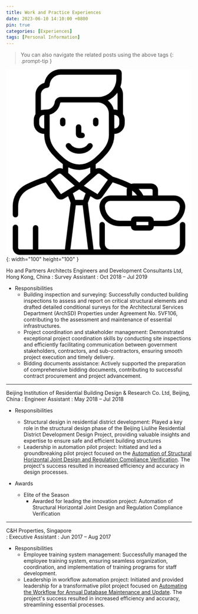 ```yaml
---
title: Work and Practice Experiences
date: 2023-06-10 14:10:00 +0800
pin: true
categories: [Experiences]
tags: [Personal Information]
---
```

> You can also navigate the related posts using the above tags
{: .prompt-tip }

![Desktop View](/images/working-man.png){: width="100" height="100" }

Ho and Partners Architects Engineers and Development Consultants Ltd, Hong Kong, China
: Survey Assistant
: Oct 2018 – Jul 2019

- Responsibilities
  + Building inspection and surveying: Successfully conducted building inspections to assess and report on critical structural elements and drafted detailed conditional surveys for the Architectural Services Department (ArchSD) Properties under Agreement No. 5VF106, contributing to the assessment and maintenance of essential infrastructures.
  + Project coordination and stakeholder management: Demonstrated exceptional project coordination skills by conducting site inspections and efficiently facilitating communication between government stakeholders, contractors, and sub-contractors, ensuring smooth project execution and timely delivery.
  + Bidding documents assistance: Actively supported the preparation of comprehensive bidding documents, contributing to successful contract procurement and project advancement.





--------------------------------

Beijing Institution of Residential Building Design & Research Co. Ltd, Beijing, China
: Engineer Assistant
: May 2018 – Jul 2018

- Responsibilities
  + Structural design in residential district development: Played a key role in the structural design phase of the Beijing Liulihe Residential District Development Design Project, providing valuable insights and expertise to ensure safe and efficient building structures
  + Leadership in automation pilot project: Initiated and led a groundbreaking pilot project focused on the [Automation of Structural Horizontal Joint Design and Regulation Compliance Verification](https://gilbert-yangye.github.io/posts/Leadership-and-Service-Experiences/#pilot-project-1-automation-of-structural-horizontal-joint-design-and-regulation-verification). The project's success resulted in increased efficiency and accuracy in design processes.

- Awards
  + Elite of the Season
    * Awarded for leading the innovation project: Automation of Structural Horizontal Joint Design and Regulation Compliance Verification

--------------------------------

C&H Properties, Singapore                                                                                        
: Executive Assistant
: Jun 2017 – Aug 2017

- Responsibilities
  + Employee training system management: Successfully managed the employee training system, ensuring seamless organization, coordination, and implementation of training programs for staff development.
  + Leadership in workflow automation project: Initiated and provided leadership for a transformative pilot project focused on [Automating the Workflow for Annual Database Maintenance and Update](https://gilbert-yangye.github.io/posts/Leadership-and-Service-Experiences/#pilot-project-2-workflow-automation-in-annual-database-maintenance-and-update). The project's success resulted in increased efficiency and accuracy, streamlining essential processes.
  

